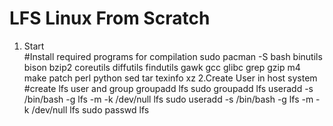 # LFS Linux From Scratch
1. Start    
    #Install required programs for compilation
    sudo pacman -S bash binutils bison bzip2 coreutils diffutils findutils gawk gcc glibc grep gzip m4 make patch perl python sed tar texinfo xz
2.Create User in host system
    #create lfs user and group
    groupadd lfs
    sudo groupadd lfs
    useradd -s /bin/bash -g lfs -m -k /dev/null lfs
    sudo useradd -s /bin/bash -g lfs -m -k /dev/null lfs
    sudo passwd lfs
